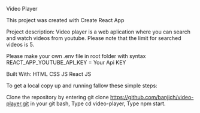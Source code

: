 Video Player

This project was created with Create React App

Project description: Video player is a web aplication where you can search and watch videos from youtube. Please note that the limit for searched videos is 5.

Please make your own .env file in root folder with syntax REACT_APP_YOUTUBE_API_KEY = Your Api KEY

Built With: HTML CSS JS React JS

To get a local copy up and running fallow these simple steps:

Clone the repository by entering git clone https://github.com/banjich/video-player.git in your git bash, Type cd video-player, Type npm start.
